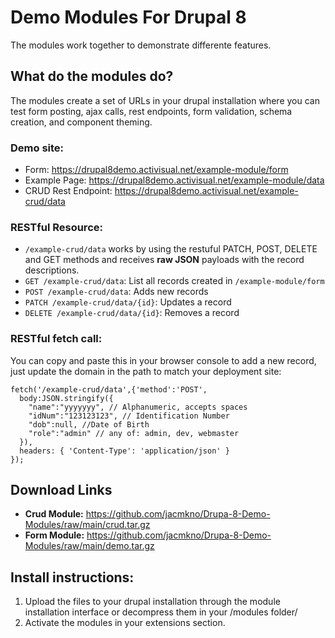 # Demo Modules For Drupal 8
The modules work together to demonstrate differente features. 

## What do the modules do?

The modules create a set of URLs in your drupal installation where you can test form posting, ajax calls, rest endpoints, form validation, schema creation, and component theming.

### Demo site:
- Form: https://drupal8demo.activisual.net/example-module/form
- Example Page: https://drupal8demo.activisual.net/example-module/data
- CRUD Rest Endpoint: https://drupal8demo.activisual.net/example-crud/data

### RESTful Resource:
- `/example-crud/data` works by using the restuful PATCH, POST, DELETE and GET methods and receives **raw JSON** payloads with the record descriptions.
- `GET /example-crud/data`: List all records created in `/example-module/form`
- `POST /example-crud/data`: Adds new records
- `PATCH /example-crud/data/{id}`: Updates a record
- `DELETE /example-crud/data/{id}`: Removes a record

### RESTful fetch call: 
You can copy and paste this in your browser console to add a new record, just update the domain in the path to match your deployment site:
```
fetch('/example-crud/data',{'method':'POST',
  body:JSON.stringify({
    "name":"yyyyyyy", // Alphanumeric, accepts spaces
    "idNum":"123123123", // Identification Number
    "dob":null, //Date of Birth
    "role":"admin" // any of: admin, dev, webmaster
  }), 
  headers: { 'Content-Type': 'application/json' }
});
```

## Download Links
- **Crud Module:** https://github.com/jacmkno/Drupa-8-Demo-Modules/raw/main/crud.tar.gz
- **Form Module:** https://github.com/jacmkno/Drupa-8-Demo-Modules/raw/main/demo.tar.gz

## Install instructions:
1. Upload the files to your drupal installation through the module installation interface or decompress them in your /modules folder/
2. Activate the modules in your extensions section.
